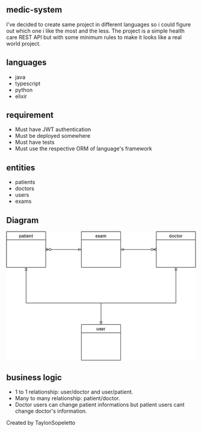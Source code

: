 ## medic-system

I've decided to create same project in different languages so i could figure out which one i like the most and the less.
The project is a simple health care REST API but with some minimum rules to make it looks like a real world project.


## languages

- java
- typescript
- python
- elixir


## requirement

- Must have JWT authentication
- Must be deployed somewhere
- Must have tests
- Must use the respective ORM of language's framework


## entities 

- patients
- doctors
- users
- exams


## Diagram

![diagram](https://github.com/TaylonSopeletto/medic-system/blob/main/images/diagram.jpg)


## business logic

- 1 to 1 relationship: user/doctor and user/patient.
- Many to many relationship: patient/doctor.
- Doctor users can change patient informations but patient users cant change doctor's information.

Created by TaylonSopeletto
